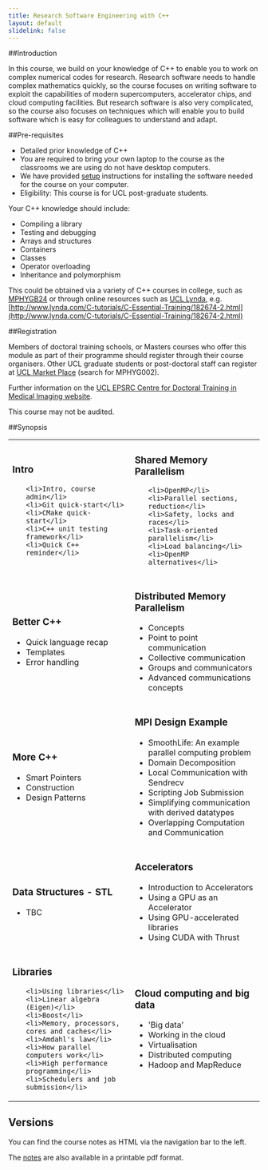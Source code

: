 ```yaml
---
title: Research Software Engineering with C++
layout: default
slidelink: false
---
```


##Introduction

In this course, we build on your knowledge of C++ to enable you to work on complex numerical codes for research.
Research software needs to handle complex mathematics quickly, so the course focuses on writing software to exploit the
capabilities of modern supercomputers, accelerator chips, and cloud computing facilities. But research software is also
very complicated, so the course also focuses on techniques which will enable you to build software which is easy for colleagues
to understand and adapt.

##Pre-requisites

* Detailed prior knowledge of C++
* You are required to bring your own laptop to the course as the classrooms we are using do not have desktop computers.
* We have provided [setup](98Installation) instructions for installing the software needed for the course on
your computer.
* Eligibility: This course is for UCL post-graduate students.

Your C++ knowledge should include:

* Compiling a library
* Testing and debugging
* Arrays and structures
* Containers
* Classes
* Operator overloading
* Inheritance and polymorphism

This could be obtained via a variety of C++ courses in college, such as
[MPHYGB24](https://moodle.ucl.ac.uk/course/view.php?id=5395)
or through online resources such as [UCL Lynda](https://www.ucl.ac.uk/lynda),
 e.g. [http://www.lynda.com/C-tutorials/C-Essential-Training/182674-2.html](http://www.lynda.com/C-tutorials/C-Essential-Training/182674-2.html)

##Registration

Members of doctoral training schools, or Masters courses who offer this module as part of their programme should register through their course organisers. Other UCL graduate students or post-doctoral staff can register at [UCL Market Place](http://onlinestore.ucl.ac.uk/) (search for MPHYG002).

Further information on the [UCL EPSRC Centre for Doctoral Training in Medical Imaging website](http://medicalimaging-cdt.ucl.ac.uk/programmes).

This course may not be audited.

##Synopsis

<table>
 <tbody>
  <tr>
   <td>

<h3>Intro</h3><ul>

    <li>Intro, course admin</li>
    <li>Git quick-start</li>
    <li>CMake quick-start</li>
    <li>C++ unit testing framework</li>
    <li>Quick C++ reminder</li>

   </ul></td>
  <td>

<h3>Shared Memory Parallelism</h3><ul>

    <li>OpenMP</li>
    <li>Parallel sections, reduction</li>
    <li>Safety, locks and races</li>
    <li>Task-oriented parallelism</li>
    <li>Load balancing</li>
    <li>OpenMP alternatives</li>

   </ul></td>
  </tr>
  <tr>
   <td>

<h3>Better C++</h3><ul>

   <li>Quick language recap</li>
   <li>Templates</li>
   <li>Error handling</li>

   </ul></td>
   <td>

<h3>Distributed Memory Parallelism</h3><ul>

   <li>Concepts</li>
   <li>Point to point communication</li>
   <li>Collective communication</li>
   <li>Groups and communicators</li>
   <li>Advanced communications concepts</li>
   

   </ul></td>
  </tr>
  <tr>
   <td>

<h3>More C++</h3><ul>

  <li>Smart Pointers</li>
  <li>Construction</li>
  <li>Design Patterns</li>

   </ul></td>
   <td>

<h3>MPI Design Example</h3><ul>

   <li>SmoothLife: An example parallel computing problem</li>
   <li>Domain Decomposition</li>
   <li>Local Communication with Sendrecv</li>
   <li>Scripting Job Submission</li>
   <li>Simplifying communication with derived datatypes</li>
   <li>Overlapping Computation and Communication</li>

   </ul></td>
  </tr>
  <tr>
   <td>

<h3>Data Structures - STL</h3><ul>

   <li>TBC</li>

   </ul></td>
   <td>

<h3>Accelerators</h3><ul>

   <li>Introduction to Accelerators</li>
   <li>Using a GPU as an Accelerator</li>
   <li>Using GPU-accelerated libraries</li>
   <li>Using CUDA with Thrust</li>

   </ul></td>
  </tr>

  <tr>
   <td>

<h3>Libraries</h3><ul>

    <li>Using libraries</li>
    <li>Linear algebra (Eigen)</li>
    <li>Boost</li>
    <li>Memory, processors, cores and caches</li>
    <li>Amdahl's law</li>
    <li>How parallel computers work</li>
    <li>High performance programming</li>
    <li>Schedulers and job submission</li>

   </ul></td>
   <td>

<h3>Cloud computing and big data</h3><ul>

   <li>'Big data'</li>
   <li>Working in the cloud</li>
   <li>Virtualisation</li>
   <li>Distributed computing</li>
   <li>Hadoop and MapReduce</li>

   </ul></td>
  </tr>

 </tbody>
</table>


Versions
--------

You can find the course notes as HTML via the navigation bar to the left.

The [notes](notes.pdf) are also available in  a printable pdf format.
